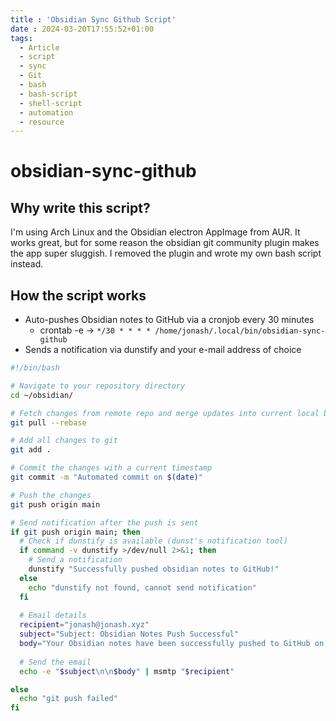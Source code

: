 ```yaml
---
title : 'Obsidian Sync Github Script'
date : 2024-03-20T17:55:52+01:00
tags:
  - Article
  - script
  - sync
  - Git
  - bash
  - bash-script
  - shell-script
  - automation
  - resource
---
```

# obsidian-sync-github
## Why write this script?
I'm using Arch Linux and the Obsidian electron AppImage from AUR. It works great, but for some reason the obsidian git community plugin makes the app super sluggish. I removed the plugin and wrote my own bash script instead.
## How the script works
- Auto-pushes Obsidian notes to GitHub via a cronjob every 30 minutes
	- crontab -e -> `*/30 * * * * /home/jonash/.local/bin/obsidian-sync-github`
- Sends a notification via dunstify and your e-mail address of choice

```bash
#!/bin/bash

# Navigate to your repository directory
cd ~/obsidian/

# Fetch changes from remote repo and merge updates into current local branch
git pull --rebase

# Add all changes to git
git add .

# Commit the changes with a current timestamp
git commit -m "Automated commit on $(date)"

# Push the changes
git push origin main

# Send notification after the push is sent
if git push origin main; then
  # Check if dunstify is available (dunst's notification tool)
  if command -v dunstify >/dev/null 2>&1; then
    # Send a notification
    dunstify "Successfully pushed obsidian notes to GitHub!"
  else
    echo "dunstify not found, cannot send notification"
  fi
  
  # Email details
  recipient="jonash@jonash.xyz"
  subject="Subject: Obsidian Notes Push Successful"
  body="Your Obsidian notes have been successfully pushed to GitHub on $(date)"
  
  # Send the email
  echo -e "$subject\n\n$body" | msmtp "$recipient"

else
  echo "git push failed"
fi
```
